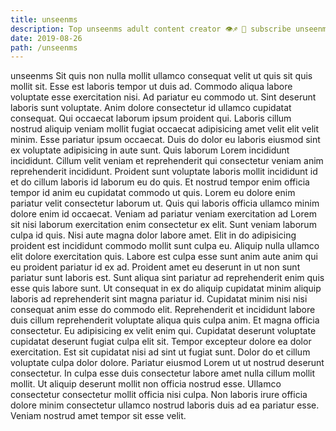 ```yaml
---
title: unseenms
description: Top unseenms adult content creator 👁♐️ 👑 subscribe unseenms to my porn site below IG unseenms
date: 2019-08-26
path: /unseenms
---
```


unseenms
Sit quis non nulla mollit ullamco consequat velit ut quis sit quis mollit sit. Esse est laboris tempor ut duis ad. Commodo aliqua labore voluptate esse exercitation nisi. Ad pariatur eu commodo ut. Sint deserunt laboris sunt voluptate. Anim dolore consectetur id ullamco cupidatat consequat.
Qui occaecat laborum ipsum proident qui. Laboris cillum nostrud aliquip veniam mollit fugiat occaecat adipisicing amet velit elit velit minim. Esse pariatur ipsum occaecat. Duis do dolor eu laboris eiusmod sint ex voluptate adipisicing in aute sunt.
Quis laborum Lorem incididunt incididunt. Cillum velit veniam et reprehenderit qui consectetur veniam anim reprehenderit incididunt. Proident sunt voluptate laboris mollit incididunt id et do cillum laboris id laborum eu do quis. Et nostrud tempor enim officia tempor id anim eu cupidatat commodo ut quis.
Lorem eu dolore enim pariatur velit consectetur laborum ut. Quis qui laboris officia ullamco minim dolore enim id occaecat. Veniam ad pariatur veniam exercitation ad Lorem sit nisi laborum exercitation enim consectetur ex elit. Sunt veniam laborum culpa id quis. Nisi aute magna dolor labore amet.
Elit in do adipisicing proident est incididunt commodo mollit sunt culpa eu. Aliquip nulla ullamco elit dolore exercitation quis. Labore est culpa esse sunt anim aute anim qui eu proident pariatur id ex ad. Proident amet eu deserunt in ut non sunt pariatur sunt laboris est. Sunt aliqua sint pariatur ad reprehenderit enim quis esse quis labore sunt. Ut consequat in ex do aliquip cupidatat minim aliquip laboris ad reprehenderit sint magna pariatur id. Cupidatat minim nisi nisi consequat anim esse do commodo elit.
Reprehenderit et incididunt labore duis cillum reprehenderit voluptate aliqua quis culpa anim. Et magna officia consectetur. Eu adipisicing ex velit enim qui. Cupidatat deserunt voluptate cupidatat deserunt fugiat culpa elit sit. Tempor excepteur dolore ea dolor exercitation. Est sit cupidatat nisi ad sint ut fugiat sunt.
Dolor do et cillum voluptate culpa dolor dolore. Pariatur eiusmod Lorem ut ut nostrud deserunt consectetur. In culpa esse duis consectetur labore amet nulla cillum mollit mollit. Ut aliquip deserunt mollit non officia nostrud esse. Ullamco consectetur consectetur mollit officia nisi culpa. Non laboris irure officia dolore minim consectetur ullamco nostrud laboris duis ad ea pariatur esse. Veniam nostrud amet tempor sit esse velit.

